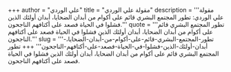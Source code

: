 +++
author = "علي الوردي"
title = "مقولة علي الوردي"
description = '''مقولة علي الوردي: تطور المجتمع البشري قائم على أكوام من أبدان الضحايا، أبدان أولئك الذين فشلوا في الحياة فصعد على أكتافهم الناجحون.'''
quote = '''تطور المجتمع البشري قائم على أكوام من أبدان الضحايا، أبدان أولئك الذين فشلوا في الحياة فصعد على أكتافهم الناجحون.'''
slug = '''تطور-المجتمع-البشري-قائم-على-أكوام-من-أبدان-الضحايا،-أبدان-أولئك-الذين-فشلوا-في-الحياة-فصعد-على-أكتافهم-الناجحون'''
+++
تطور المجتمع البشري قائم على أكوام من أبدان الضحايا، أبدان أولئك الذين فشلوا في الحياة فصعد على أكتافهم الناجحون.
